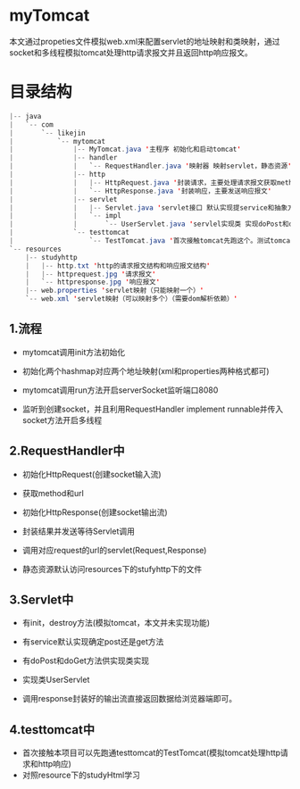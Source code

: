 # myTomcat
本文通过propeties文件模拟web.xml来配置servlet的地址映射和类映射，通过socket和多线程模拟tomcat处理http请求报文并且返回http响应报文。
# 目录结构
```java
|-- java  
|   `-- com  
|       `-- likejin  
|           `-- mytomcat  
|               |-- MyTomcat.java '主程序 初始化和启动tomcat'  
|               |-- handler  
|               |   `-- RequestHandler.java '映射器 映射servlet，静态资源'  
|               |-- http  
|               |   |-- HttpRequest.java '封装请求，主要处理请求报文获取method和url'  
|               |   `-- HttpResponse.java '封装响应，主要发送响应报文'  
|               |-- servlet  
|               |   |-- Servlet.java 'servlet接口 默认实现提service和抽象方法doPost和doGet'  
|               |   `-- impl  
|               |       `-- UserServlet.java 'servlel实现类 实现doPost和doGet'  
|               `-- testtomcat  
|                   `-- TestTomcat.java '首次接触tomcat先跑这个。测试tomcat的处理http请求返回http响应'  
`-- resources  
    |-- studyhttp  
    |   |-- http.txt 'http的请求报文结构和响应报文结构'  
    |   |-- httprequest.jpg '请求报文'  
    |   `-- httpresponse.jpg '响应报文'  
    |-- web.properties 'servlet映射（只能映射一个）'  
    `-- web.xml 'servlet映射（可以映射多个）（需要dom解析依赖）'  
```

## 1.流程

- mytomcat调用init方法初始化
 - 初始化两个hashmap对应两个地址映射(xml和properties两种格式都可)

- mytomcat调用run方法开启serverSocket监听端口8080
 - 监听到创建socket，并且利用RequestHandler implement runnable并传入socket方法开启多线程

## 2.RequestHandler中

- 初始化HttpRequest(创建socket输入流)
 - 获取method和url
- 初始化HttpResponse(创建socket输出流)
 - 封装结果并发送等待Servlet调用

- 调用对应request的url的servlet(Request,Response)
 - 静态资源默认访问resources下的stufyhttp下的文件

## 3.Servlet中

- 有init，destroy方法(模拟tomcat，本文并未实现功能)

- 有service默认实现确定post还是get方法

- 有doPost和doGet方法供实现类实现

- 实现类UserServlet
 - 调用response封装好的输出流直接返回数据给浏览器端即可。

## 4.testtomcat中

- 首次接触本项目可以先跑通testtomcat的TestTomcat(模拟tomcat处理http请求和http响应)
 - 对照resource下的studyHtml学习


 

